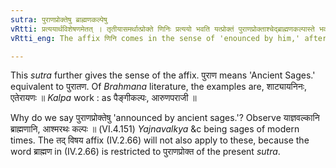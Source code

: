 ```yaml
---
sutra: पुराणप्रोक्तेषु ब्राह्मणकल्पेषु
vRtti: प्रत्ययार्थविशेषणमेतत् । तृतीयासमर्थात्प्रोक्ते णिनिः प्रत्ययो भवति यत्प्रोक्तं पुराणप्रोक्ताश्चेद्ब्राह्मणकल्पास्ते भवन्ति ॥
vRtti_eng: The affix णिनि comes in the sense of 'enounced by him,' after a word in the 3rd case in construction, when it denotes a _Brahmana_ or a _Kalpa_-work enounced by ancient sages.

---
```

This _sutra_ further gives the sense of the affix. पुराण means 'Ancient Sages.' equivalent to पुरातण. Of _Brahmana_ literature, the examples are, शाट्यायनिनः, एतेरायणः ॥ _Kalpa_ work : as पैङ्गीकल्पः, आरुणपराजी ॥

Why do we say पुराणप्रोक्तेषु 'announced by ancient sages.'? Observe याज्ञवल्कानि ब्राह्मणानि, आश्मरथः कल्पः ॥ (VI.4.151) _Yajnavalkya_ &c being sages of modern times. The तद् विषय affix (IV.2.66) will not also apply to these, because the word ब्राह्मण in (IV.2.66) is restricted to पुराणप्रोक्त of the present _sutra_.